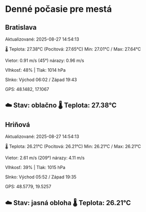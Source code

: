 ﻿# Denné počasie pre mestá

## Bratislava
Aktualizované: 2025-08-27 14:54:13

🌡️ Teplota: 27.38°C 
(Pocitová: 27.65°C)
Min: 27.01°C / Max: 27.64°C

Vietor: 0.91 m/s    (45°) 
nárazy: 0.96 m/s

Vlhkosť: 48% | Tlak: 1014 hPa

Slnko: Východ 06:02 / Západ 19:43

GPS: 48.1482, 17.1067

☁️ Stav: oblačno        🌡️ Teplota: 27.38°C
---

## Hriňová
Aktualizované: 2025-08-27 14:54:13

🌡️ Teplota: 26.21°C 
(Pocitová: 26.21°C)
Min: 26.21°C / Max: 26.21°C

Vietor: 2.61 m/s (209°)
nárazy: 4.11 m/s

Vlhkosť: 39% | Tlak: 1015 hPa

Slnko: Východ 05:52 / Západ 19:35

GPS: 48.5779, 19.5257

☁️ Stav: jasná obloha        🌡️ Teplota: 26.21°C
---
